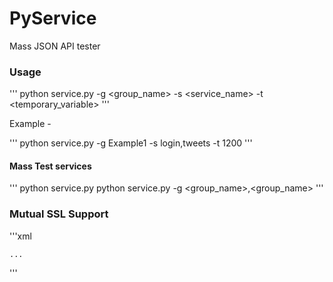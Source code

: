 PyService
=========

Mass JSON API tester


### Usage

'''
python service.py -g <group_name> -s <service_name> -t <temporary_variable>
'''

Example -

'''
python service.py -g Example1 -s login,tweets -t 1200
'''

#### Mass Test services

'''
python service.py 
python service.py -g <group_name>,<group_name>
'''

### Mutual SSL Support

'''xml

<service name="Example3" ssl_key="<path_to_key>" ssl_cert="<path_to_cert>" ssl_ca="<path_to_ca>"> 

	...

</service>

'''
